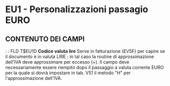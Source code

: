 # EU1 - Personalizzazioni passagio EURO
## CONTENUTO DEI CAMPI
 :  : FLD T$EU1D  __Codice valuta lire__
Serve in fatturazione (£V5F) per capire se il documento è in valuta LIRE :  in tal caso la routine di approssimazione dell'IVA deve approssimare per eccesso (+). Il campo deve necessariamente essere riempito dopo il passaggio a valuta corrente EURO per la quale si dovrà impostare in tab. V51 il metodo "H" per l'approssimazione dell'IVA.
